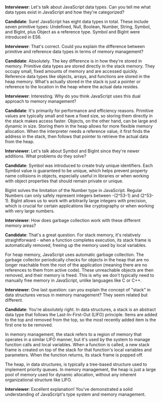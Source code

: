 **Interviewer**: Let's talk about JavaScript data types. Can you tell me what data types exist in JavaScript and how they're categorized?

**Candidate**: Sure! JavaScript has eight data types in total. These include seven primitive types: Undefined, Null, Boolean, Number, String, Symbol, and BigInt, plus Object as a reference type. Symbol and BigInt were introduced in ES6.

**Interviewer**: That's correct. Could you explain the difference between primitive and reference data types in terms of memory management?

**Candidate**: Absolutely. The key difference is in how they're stored in memory. Primitive data types are stored directly in the stack memory. They occupy small, fixed amounts of memory and are accessed quickly. Reference data types like objects, arrays, and functions are stored in the heap memory. What's actually stored in the stack is just a pointer or reference to the location in the heap where the actual data resides.

**Interviewer**: Interesting. Why do you think JavaScript uses this dual approach to memory management?

**Candidate**: It's primarily for performance and efficiency reasons. Primitive values are typically small and have a fixed size, so storing them directly in the stack makes access faster. Objects, on the other hand, can be large and dynamic in size. Storing them in the heap allows for more flexible memory allocation. When the interpreter needs a reference value, it first finds the address in the stack, then follows that pointer to retrieve the actual data from the heap.

**Interviewer**: Let's talk about Symbol and BigInt since they're newer additions. What problems do they solve?

**Candidate**: Symbol was introduced to create truly unique identifiers. Each Symbol value is guaranteed to be unique, which helps prevent property name collisions in objects, especially useful in libraries or when working with object properties that should remain private or unique.

BigInt solves the limitation of the Number type in JavaScript. Regular Numbers can only safely represent integers between -(2^53-1) and (2^53-1). BigInt allows us to work with arbitrarily large integers with precision, which is crucial for certain applications like cryptography or when working with very large numbers.

**Interviewer**: How does garbage collection work with these different memory areas?

**Candidate**: That's a great question. For stack memory, it's relatively straightforward - when a function completes execution, its stack frame is automatically removed, freeing up the memory used by local variables.

For heap memory, JavaScript uses automatic garbage collection. The garbage collector periodically checks for objects in the heap that are no longer reachable from the root of the application (meaning there are no references to them from active code). These unreachable objects are then removed, and their memory is freed. This is why we don't typically need to manually free memory in JavaScript, unlike languages like C or C++.

**Interviewer**: One last question: can you explain the concept of "stack" in data structures versus in memory management? They seem related but different.

**Candidate**: You're absolutely right. In data structures, a stack is an abstract data type that follows the Last-In-First-Out (LIFO) principle. Items are added to the top and removed from the top, so the most recently added item is the first one to be removed.

In memory management, the stack refers to a region of memory that operates in a similar LIFO manner, but it's used by the system to manage function calls and local variables. When a function is called, a new stack frame is created on top of the stack for that function's local variables and parameters. When the function returns, its stack frame is popped off.

The heap, in data structures, is typically a tree-based structure used to implement priority queues. In memory management, the heap is just a large pool of memory used for dynamic allocation, without any inherent organizational structure like LIFO.

**Interviewer**: Excellent explanation! You've demonstrated a solid understanding of JavaScript's type system and memory management.